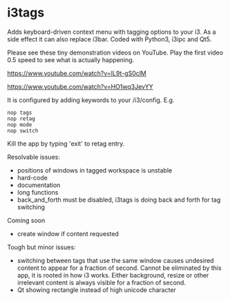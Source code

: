 # i3tags
Adds keyboard-driven context menu with tagging options
to your i3. As a side effect it can also replace i3bar.
Coded with Python3, i3ipc and Qt5.

Please see these tiny demonstration videos on YouTube.
Play the first video 0.5 speed to see what is actually happening.

https://www.youtube.com/watch?v=IL9t-gS0clM

https://www.youtube.com/watch?v=HO1wq3JevYY

It is configured by adding keywords to your /i3/config. E.g.

    nop tags
    nop retag
    nop mode
    nop switch

Kill the app by typing 'exit' to retag entry.

Resolvable issues:
- positions of windows in tagged workspace is unstable
- hard-code
- documentation
- long functions
- back_and_forth must be disabled, i3tags is doing back and
forth for tag switching

Coming soon
- create window if content requested

Tough but minor issues:
- switching between tags that use the same window causes
undesired content to appear for a fraction of second. Cannot be
eliminated by this app, it is rooted in how i3 works.
Either background, resize or other irrelevant content is always
visible for a fraction of second.
- Qt showing rectangle instead of high unicode character
